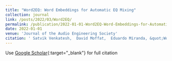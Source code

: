 ```yaml
---
title: "Word2EQ: Word Embeddings for Automatic EQ Mixing"
collection: journal
link: /posts/2022/03/Word2EQ/
permalink: /publication/2022-01-01-Word2EQ-Word-Embeddings-for-Automatic-EQ-Mixing
date: 2022-01-01
venue: 'Journal of the Audio Engineering Society'
citation: ' Satvik Venkatesh,  David Moffat,  Eduardo Miranda, &quot;Word2EQ: Word Embeddings for Automatic EQ Mixing.&quot; Journal of the Audio Engineering Society, 2022.'
---
```

Use [Google Scholar](https://scholar.google.com/scholar?q=Word2EQ:+Word+Embeddings+for+Automatic+EQ+Mixing){:target="_blank"} for full citation
